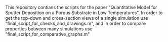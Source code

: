 This repository contians the scripts for the paper "Quantitative Model for Sputter Deposition on a Porous Substrate in Low Temperatures". 
In order to get the top-down and cross-section views of a single simulation use "final_script_for_checks_and_drawings.m", and in order to compare properties between many simulations use "final_script_for_comparative_graphs.m"
